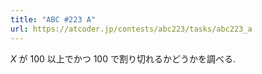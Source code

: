 ```yaml
---
title: "ABC #223 A"
url: https://atcoder.jp/contests/abc223/tasks/abc223_a
---
```

$X$ が $100$ 以上でかつ $100$ で割り切れるかどうかを調べる.
